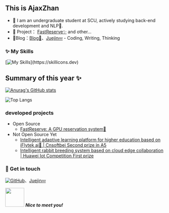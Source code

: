 ## This is AjaxZhan

- 👋 I am an undergraduate student at SCU, actively studying back-end development and NLP🌱.
- 🏡 Project： <a href="https://github.com/ajaxzhan/FastReserve" target="_blank">FastReserve✨</a> and other...
- 🌟Blog：[Blog💬](https://cagurzhan.cn/)、[Juejin💤](https://juejin.cn/user/3503470909603528/) - Coding, Writing, Thinking

### ✨ My Skills   

[![My Skills](https://skillicons.dev/icons?i=go,java,python,ts,js,pytorch,spring,fastapi,vue,postgres,mysql,redis,docker,bash,)](https://skillicons.dev)

## Summary of this year ✨

[![Anurag's GitHub stats](https://github-readme-stats-tawny-iota-29.vercel.app/api?username=ajaxzhan&theme=radical)](https://github.com/anuraghazra/github-readme-stats)

![Top Langs](https://github-readme-stats-tawny-iota-29.vercel.app/api/top-langs/?username=ajaxzhan&layout=compact&hide=Fluent,CSS,HTML,Less,SCSS)

### developed projects

- Open Source
  - [FastReserve: A GPU reservation system🌟](https://github.com/AjaxZhan/FastReserve)
- Not Open Source Yet
  - [Intelligent adaptive learning platform for higher education based on iFlytek ai🚀 | Cnsoftbei Second prize in A5](https://github.com/ajaxzhan)
  - [Intelligent rabbit breeding system based on cloud edge collaboration | Huawei Iot Competition First prize](https://github.com/ajaxzhan)

### 🎉 Get in touch

[![GitHub](https://img.shields.io/badge/GitHub-grey?logo=github)](https://github.com/ajaxzhan)、[Juejin💤](https://juejin.cn/user/3503470909603528/)

<img src="https://media.giphy.com/media/LnQjpWaON8nhr21vNW/giphy.gif" width="60"> <em><b>Nice to meet you!</b> </em>
